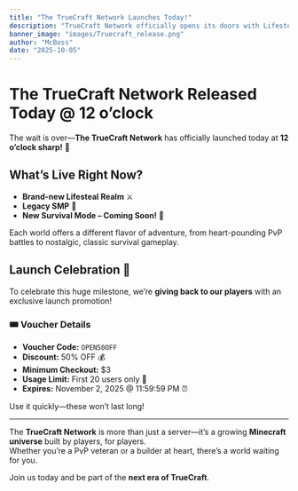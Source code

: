 ```yaml
---
title: "The TrueCraft Network Launches Today!"
description: "TrueCraft Network officially opens its doors with Lifesteal, Legacy SMP, and a new Survival mode on the horizon."
banner_image: "images/Truecraft_release.png"
author: "McBoss"
date: "2025-10-05"
---
```


# The TrueCraft Network Released Today @ 12 o’clock


The wait is over—**The TrueCraft Network** has officially launched today at **12 o’clock sharp!** 🎉  

## What’s Live Right Now?

- **Brand-new Lifesteal Realm** ⚔️  
- **Legacy SMP** 🏰  
- **New Survival Mode – Coming Soon!** 🌲  

Each world offers a different flavor of adventure, from heart-pounding PvP battles to nostalgic, classic survival gameplay.

## Launch Celebration 🎁

To celebrate this huge milestone, we’re **giving back to our players** with an exclusive launch promotion!

### 🎟️ Voucher Details

- **Voucher Code:** `OPEN50OFF`  
- **Discount:** 50% OFF 💰  
- **Minimum Checkout:** $3  
- **Usage Limit:** First 20 users only 👥  
- **Expires:** November 2, 2025 @ 11:59:59 PM ⏰  

Use it quickly—these won’t last long!

---

The **TrueCraft Network** is more than just a server—it’s a growing **Minecraft universe** built by players, for players.  
Whether you’re a PvP veteran or a builder at heart, there’s a world waiting for you.

Join us today and be part of the **next era of TrueCraft**.
